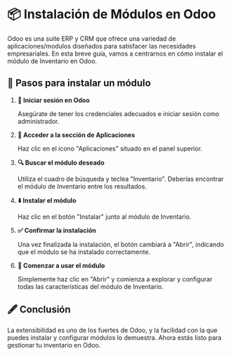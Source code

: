 # 📦 Instalación de Módulos en Odoo

Odoo es una suite ERP y CRM que ofrece una variedad de aplicaciones/modulos diseñados para satisfacer las necesidades empresariales. En esta breve guía, vamos a centrarnos en cómo instalar el módulo de Inventario en Odoo.

## 🚀 Pasos para instalar un módulo

1. **🔑 Iniciar sesión en Odoo**

    Asegúrate de tener los credenciales adecuados e iniciar sesión como administrador.

2. **📲 Acceder a la sección de Aplicaciones**

    Haz clic en el ícono "Aplicaciones" situado en el panel superior.

3. **🔍 Buscar el módulo deseado**

    Utiliza el cuadro de búsqueda y teclea "Inventario". Deberías encontrar el módulo de Inventario entre los resultados.

4. **⬇️ Instalar el módulo**

    Haz clic en el botón "Instalar" junto al módulo de Inventario.

5. **✅ Confirmar la instalación**

    Una vez finalizada la instalación, el botón cambiará a "Abrir", indicando que el módulo se ha instalado correctamente.

6. **🎉 Comenzar a usar el módulo**

    Simplemente haz clic en "Abrir" y comienza a explorar y configurar todas las características del módulo de Inventario.

## 🖋️ Conclusión

La extensibilidad es uno de los fuertes de Odoo, y la facilidad con la que puedes instalar y configurar módulos lo demuestra. Ahora estás listo para gestionar tu inventario en Odoo.

